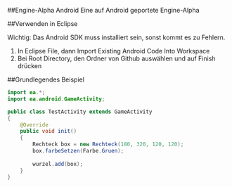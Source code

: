 ##Engine-Alpha Android
Eine auf Android geportete Engine-Alpha

##Verwenden in Eclipse

Wichtig: Das Android SDK muss installiert sein, sonst kommt es zu Fehlern.

1. In Eclipse File, dann Import Existing Android Code Into Workspace
2. Bei Root Directory, den Ordner von Github auswählen und auf Finish drücken


##Grundlegendes Beispiel
```java
import ea.*;
import ea.android.GameActivity;

public class TestActivity extends GameActivity 
{
	@Override
	public void init() 
	{
        Rechteck box = new Rechteck(180, 320, 120, 120);
        box.farbeSetzen(Farbe.Gruen);
        
        wurzel.add(box);
	}
}
```